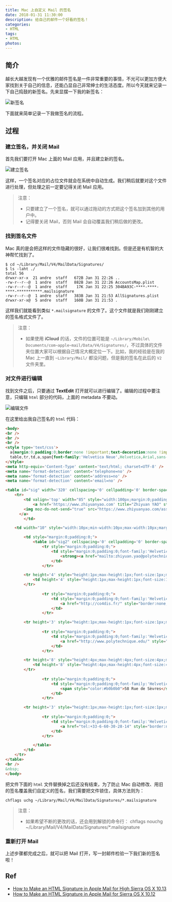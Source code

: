 ```yaml
---
title: Mac 上自定义 Mail 的签名
date: 2018-01-31 11:30:00
description: 给自己的邮件一个好看的签名！
categories:
- HTML
tags:
- HTML
photos:
---
```


## 简介

越长大越发现有一个优雅的邮件签名是一件非常重要的事情，不光可以更加方便大家找到关于自己的信息，还能凸显自己非常绅士的生活态度。所以今天就来记录一下自己捣鼓的新签名。先来显摆一下我的新签名：

![新签名](https://ericyaoj.github.io/assets/images/X/mac_mail_sign.png)

下面就来简单记录一下我做签名的流程。

## 过程

### 建立签名，并关闭 Mail

首先我们要打开 Mac 上面的 Mail 应用，并且建立新的签名。

![建立签名](http://cloudfront.coneybeare.me/blog/assets/2017-09-30-how-to-make-an-html-signature-in-apple-mail-for-high-sierra-os-x-10-dot-13/2-30235d0ba15f785bfb7340d0109d4b57.jpg)

这样，一个签名对应的占位文件就会在系统中自动生成。我们稍后就要对这个文件进行处理，但处理之前一定要记得关闭 Mail 应用。

> 注意：
> - 只要建立了一个签名，就可以通过拖动的方式把这个签名加到其他的用户中。
> - 记得要关闭 Mail，否则 Mail 会自动覆盖我们稍后做的更改。

### 找到签名文件

Mac 真的是会把这样的文件隐藏的很好，让我们很难找到。但是还是有机智的大神帮忙找到了。

```shell
$ cd ~/Library/Mail/V4/MailData/Signatures/
$ ls -laht ./
total 56
drwxr-xr-x  21 andre  staff   672B Jan 31 22:26 ..
-rw-r--r--@  1 andre  staff   882B Jan 31 22:26 AccountsMap.plist
-rw-r--r--@  1 andre  staff    17K Jan 31 22:25 304BA93C-****-****-****-***********.mailsignature
-rw-r--r--@  1 andre  staff   383B Jan 31 21:53 AllSignatures.plist
drwxr-xr-x@  5 andre  staff   160B Jan 31 21:53 .
```

这样我们就能看到类似 `*.mailsignature` 的文件了。这个文件就是我们刚刚建立的签名格式文件了。

> 注意：
> - 如果使用 **iCloud** 的话，文件的位置可能是 `~/Library/Mobile\ Documents/com~apple~mail/Data/V4/Signatures/`，不过具体的文件夹位置大家可以根据自己情况大概定位一下。比如，我的经验是在我的 Mac 上一直到 `~Library/Mail/` 都没问题，但是我的签名在此后的 `V2` 文件夹里。

### 对文件进行编辑

找到文件之后，只要通过 **TextEdit** 打开就可以进行编辑了。编辑的过程中要注意，只编辑 `html` 部分的代码，上面的 metadata 不要动。

![编辑文件](http://cloudfront.coneybeare.me/blog/assets/2017-09-30-how-to-make-an-html-signature-in-apple-mail-for-high-sierra-os-x-10-dot-13/7-5fd8e01b4d97e8ccadf22801bb6965a5.jpg)

在这里给出我自己签名的 `html` 代码：

```html
<body>
<br />
<br />
<br />
<style type='text/css'>
  a{margin:0;padding:0;border:none !important;text-decoration:none !important;}
  table,tr,td,a,span{font-family:'Helvetica Neue',Helvetica,Arial,sans-serif;}
</style>
<meta http-equiv='Content-Type' content='text/html; charset=UTF-8' />
<meta name='format-detection' content='telephone=no' />
<meta name='format-detection' content='address=no' />
<meta name='format-detection' content='email=no' />

<table id="sig" width='320' cellspacing='0' cellpadding='0' border-spacing='0' style="width:320px;margin:0;padding:0;">
    <tr>
        <td valign='top' width="85" style="width:100px;margin:0;padding:0;vertical-align:top;">
            <a href='https://www.zhiyuanyao.com' title="Zhiyuan YAO" style="border:none;text-decoration:none;">
        <img moz-do-not-send="true" src="https://www.zhiyuanyao.com/assets/images/x_logo_vert.png" alt="Zhiyuan YAO" width='78' height='100' style="border:none;width:78px;height:100px;display:block;">
      </a>
        </td>

    <td width="10" style="width:10px;min-width:10px;max-width:10px;margin:0;padding:0;">&nbsp;</td>

        <td style="margin:0;padding:0;">
            <table id="sig2" cellspacing='0' cellpadding='0' border-spacing='0' style="padding:0;margin:0;font-family:'Helvetica Neue',Helvetica,Arial,sans-serif;font-size:12px;mso-line-height-rule:exactly;line-height:14px;color:#b0b0b0;border-collapse:collapse;-webkit-text-size-adjust:none;">
                <tr style="margin:0;padding:0;">
                    <td style="margin:0;padding:0;font-family:'Helvetica Neue',Helvetica,Arial,sans-serif;white-space:nowrap;">
                        <strong><a href="mailto:zhiyuan.yao@polytechnique.edu " style="border:none;text-decoration:none;color:#049cdb;"><span style="color:#049cdb">Zhiyuan YAO</span></a></strong>
                    </td>
                </tr>

        <tr height='4' style="height:1px;max-height:1px;font-size:1px;mso-line-height-rule:exactly;line-height:1px;">
            <td height='4' style="height:1px;max-height:1px;font-size:1px;mso-line-height-rule:exactly;line-height:1px;">&nbsp;</td>
        </tr>
        
                <tr style="margin:0;padding:0;">
                    <td style="margin:0;padding:0;font-family:'Helvetica Neue',Helvetica,Arial,sans-serif;white-space:nowrap;">
                        <a href="http://co4dis.fr/" style="border:none;text-decoration:none;color:#b0b0b0;"><span style="color:#b0b0b0">Graduate Degree | IoT - Innovation and Management</span></a>
                    </td>
                </tr>

        <tr height='3' style="height:1px;max-height:1px;font-size:1px;mso-line-height-rule:exactly;line-height:1px;"></tr>
        
                <tr style="margin:0;padding:0;">
                    <td style="margin:0;padding:0;font-family:'Helvetica Neue',Helvetica,Arial,sans-serif;white-space:nowrap;">
                        <a href="http://www.polytechnique.edu/" style="border:none;text-decoration:none;color:#b0b0b0;"><span style="color:#b0b0b0">Ecole Polytechnique</span></a>
                    </td>
                </tr>

        <tr height='8' style="height:4px;max-height:4px;font-size:4px;mso-line-height-rule:exactly;line-height:4px;">
            <td height='8' style="height:4px;max-height:4px;font-size:4px;mso-line-height-rule:exactly;line-height:4px;">&nbsp;</td>
        </tr>
        
                <tr style="margin:0;padding:0;">
                    <td style="margin:0;padding:0;font-family:'Helvetica Neue',Helvetica,Arial,sans-serif;white-space:nowrap;">
                        <span style="color:#b0b0b0">58 Rue de Sèvres</span> <span style="color:#e0e0e0">&bull;</span> <span style="color:#b0b0b0">75007 Paris</span> <span style="color:#e0e0e0">&bull;</span> <span style="color:#b0b0b0">FRANCE</span>
                    </td>
                </tr>

        <tr height='3' style="height:1px;max-height:1px;font-size:1px;mso-line-height-rule:exactly;line-height:1px;"></tr>
        
                <tr style="margin:0;padding:0;">
                    <td style="margin:0;padding:0;font-family:'Helvetica Neue',Helvetica,Arial,sans-serif;white-space:nowrap;">
                        <a href="tel:+33-6-60-30-28-14" style="border:none;text-decoration:none;color:#b0b0b0;"><span style="color:#b0b0b0">+33 6 60 30 28 14</span></a> <span style="color:#e0e0e0">&bull;</span> <a href="https://www.zhiyuanyao.com" style="border:none;text-decoration:none;color:#b0b0b0;"><span style="color:#b0b0b0">zhiyuanyao.com</span></a>
                    </td>
                </tr>

            </table>
        </td>
    </tr>
</table>
<br />
&nbsp;
</body>
```

把文件下面的 `html` 文件替换掉之后还没有结束，为了防止 Mac 自动修改、用旧的签名覆盖我们自定义的签名，我们需要把文件锁住，具体方法则为：

```shell
chflags uchg ~/Library/Mail/V4/MailData/Signatures/*.mailsignature
```

> 注意：
> - 如果希望不断的更改的话，还会用到解锁的命令行：
>       chflags nouchg ~/Library/Mail/V4/MailData/Signatures/*.mailsignature

### 重新打开 Mail

上述步骤都完成之后，就可以把 Mail 打开，写一封邮件检验一下我们新的签名啦！

## Ref
- [How to Make an HTML Signature in Apple Mail for High Sierra OS X 10.13](http://matt.coneybeare.me/how-to-make-an-html-signature-in-apple-mail-for-high-sierra-os-x-10-dot-13/)
- [How to Make an HTML Signature in Apple Mail for Sierra OS X 10.12](http://matt.coneybeare.me/how-to-make-an-html-signature-in-apple-mail-for-sierra-os-x-10-dot-12/)